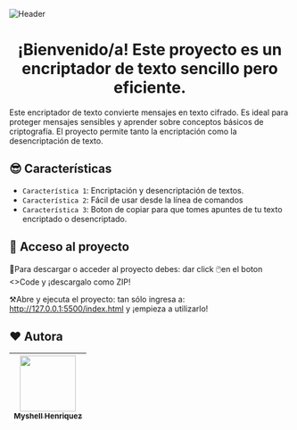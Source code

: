 ![Header](https://github.com/user-attachments/assets/4fac4f1e-75e2-412b-b5b7-ca8555f45f82)

<h1 align="center">¡Bienvenido/a! Este proyecto es un encriptador de texto sencillo pero eficiente. </h1>


Este encriptador de texto convierte mensajes en texto cifrado. Es ideal para proteger mensajes sensibles y aprender sobre conceptos básicos de criptografía. El proyecto permite tanto la encriptación como la desencriptación de texto.

## 😎 Características

- `Característica 1`: Encriptación y desencriptación de textos.
- `Característica 2`: Fácil de usar desde la línea de comandos
- `Característica 3`: Boton de copiar para que tomes apuntes de tu texto encriptado o desencriptado.

## 🧐 Acceso al proyecto

📁Para descargar o acceder al proyecto debes: dar click 🖱️en el boton <>Code y ¡descargalo como ZIP!

⚒️Abre y ejecuta el proyecto: tan sólo ingresa a: http://127.0.0.1:5500/index.html y ¡empieza a utilizarlo!

## ❤️ Autora

|[<img src="https://avatars.githubusercontent.com/u/178668803?s=96&v=4" width=100><br><sub>Myshell Henriquez</sub>](https://github.com/Myshellhg)
| :---: | 



  
  
